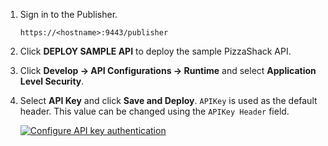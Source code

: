 
1. Sign in to the Publisher.  
    
     `https://<hostname>:9443/publisher`

2. Click **DEPLOY SAMPLE API** to deploy the sample PizzaShack API.

3. Click **Develop -> API Configurations -> Runtime** and select **Application Level Security**.

4. Select **API Key** and click **Save and Deploy**. `APIKey` is used as the default header. This value can be changed using the `APIKey Header` field.

     [![Configure API key authentication](https://apim.docs.wso2.com/en/4.3.0/assets/img/learn/api-key-option.png)](https://apim.docs.wso2.com/en/4.3.0/assets/img/learn/api-key-option.png)
     

